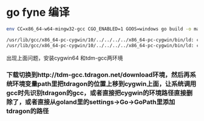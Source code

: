 # go fyne 编译
```bash
env CC=x86_64-w64-mingw32-gcc CGO_ENABLED=1 GOOS=windows go build -o main_x64.exe -ldflags="-H windowsgui"
````
```bash
/usr/lib/gcc/x86_64-pc-cygwin/10/../../../../x86_64-pc-cygwin/bin/ld: cannot find -lmingwex
/usr/lib/gcc/x86_64-pc-cygwin/10/../../../../x86_64-pc-cygwin/bin/ld: cannot find -lmingw32
```
出现上面问题，安装cygwin64 和tdm-gcc两环境
### 下载切换到http://tdm-gcc.tdragon.net/download环境，然后再系统环境变量path里把tdragon的位置上移到cygwin上面，让系统调用gcc时先识别tdragon的gcc，或者直接把cygwin的环境路径直接删除了，或者直接从goland里的settings->Go->GoPath里添加tdragon的路径